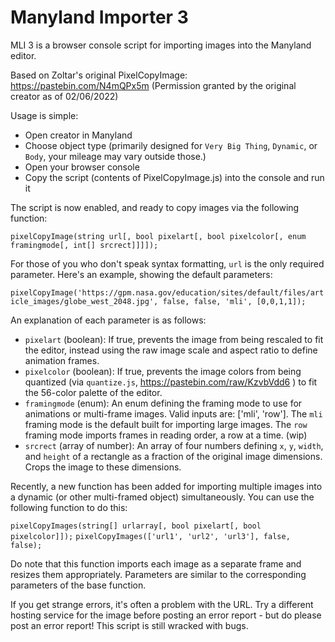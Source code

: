 # Manyland Importer 3
MLI 3 is a browser console script for importing images into the Manyland editor.

Based on Zoltar's original PixelCopyImage: https://pastebin.com/N4mQPx5m
(Permission granted by the original creator as of 02/06/2022)

Usage is simple:
  - Open creator in Manyland
  - Choose object type (primarily designed for `Very Big Thing`, `Dynamic`, or `Body`, your mileage may vary outside those.)
  - Open your browser console
  - Copy the script (contents of PixelCopyImage.js) into the console and run it

The script is now enabled, and ready to copy images via the following function:

`pixelCopyImage(string url[, bool pixelart[, bool pixelcolor[, enum framingmode[, int[] srcrect]]]]);`

For those of you who don't speak syntax formatting, `url` is the only required parameter. Here's an example, showing the default parameters:

`pixelCopyImage('https://gpm.nasa.gov/education/sites/default/files/article_images/globe_west_2048.jpg', false, false, 'mli', [0,0,1,1]);`

An explanation of each parameter is as follows:
  - `pixelart` (boolean): If true, prevents the image from being rescaled to fit the editor, instead using the raw image scale and aspect ratio to define animation frames.
  - `pixelcolor` (boolean): If true, prevents the image colors from being quantized (via `quantize.js`, https://pastebin.com/raw/KzvbVdd6 ) to fit the 56-color palette of the editor.
  - `framingmode` (enum): An enum defining the framing mode to use for animations or multi-frame images. Valid inputs are: ['mli', 'row']. The `mli` framing mode is the default built for importing large images. The `row` framing mode imports frames in reading order, a row at a time. (wip)
  - `srcrect` (array of number): An array of four numbers defining `x`, `y`, `width`, and `height` of a rectangle as a fraction of the original image dimensions. Crops the image to these dimensions.

Recently, a new function has been added for importing multiple images into a dynamic (or other multi-framed object) simultaneously. You can use the following function to do this:

`pixelCopyImages(string[] urlarray[, bool pixelart[, bool pixelcolor]]);`
`pixelCopyImages(['url1', 'url2', 'url3'], false, false);`

Do note that this function imports each image as a separate frame and resizes them appropriately. Parameters are similar to the corresponding parameters of the base function.

If you get strange errors, it's often a problem with the URL. Try a different hosting service for the image before posting an error report - but do please post an error report! This script is still wracked with bugs.

